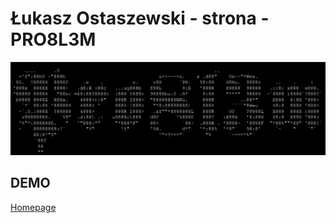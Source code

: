# Łukasz Ostaszewski - strona - PRO8L3M

![Pro8l3m Logo](images/problem_logo.png)

## DEMO

[Homepage](https://e-wski.github.io/homepage/)
